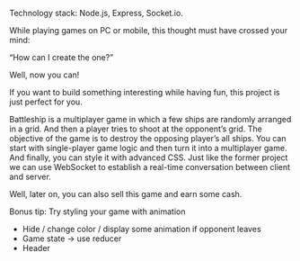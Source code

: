 Technology stack: Node.js, Express, Socket.io.

While playing games on PC or mobile, this thought must have crossed your mind:

“How can I create the one?”

Well, now you can!

If you want to build something interesting while having fun, this project is just perfect for you.

Battleship is a multiplayer game in which a few ships are randomly arranged in a grid. And then a player tries to shoot at the opponent’s grid. The objective of the game is to destroy the opposing player’s all ships. You can start with single-player game logic and then turn it into a multiplayer game. And finally, you can style it with advanced CSS. Just like the former project we can use WebSocket to establish a real-time conversation between client and server.

Well, later on, you can also sell this game and earn some cash.

Bonus tip: Try styling your game with animation

- Hide / change color / display some animation if opponent leaves
- Game state -> use reducer
- Header
